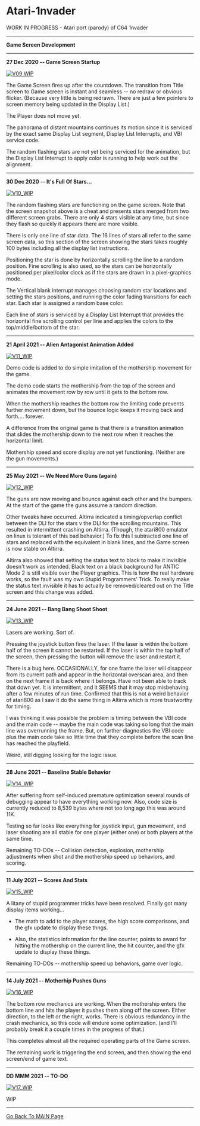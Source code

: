 # Atari-1nvader
WORK IN PROGRESS - Atari port (parody) of C64 1nvader

---

**Game Screen Development**

---

**27 Dec 2020 -- Game Screen Startup**

[![V09 WIP](https://github.com/kenjennings/Atari-1nvader/raw/master/pics/09-WIP-GameScreen.png)](https://github.com/kenjennings/Atari-1nvader/blob/master/README.md)

The Game Screen fires up after the countdown.   The transition from Title screen to Game screen is instant and seamless -- no redraw or obvious flicker.  (Because very little is being redrawn.  There are just a few pointers to screen memory being updated in the Display List.)    

The Player does not move yet.

The panorama of distant mountains continues its motion since it is serviced by the exact same Display List segment, Display List Interrupts, and VBI service code.

The random flashing stars are not yet being serviced for the animation, but the Display List Interrupt to apply color is running to help work out the alignment.

---

**30 Dec 2020 -- It's Full Of Stars...**

[![V10_WIP](https://github.com/kenjennings/Atari-1nvader/raw/master/pics/10-WIP-GameScreenPlusStars.png)](https://github.com/kenjennings/Atari-1nvader/blob/master/README.md)

The random flashing stars are functioning on the game screen.   Note that the screen snapshot above is a cheat and presents stars merged from two different screen grabs.  There are only 4 stars visible at any time, but since they flash so quickly it appears there are more visible.

There is only one line of star data. The 16 lines of stars all refer to the same screen data, so this section of the screen showing the stars takes roughly 100 bytes including all the display list instructions.   

Positioning the star is done by horizontally scrolling the line to a random position.  Fine scrolling is also used, so the stars can be horizontally positioned per pixel/color clock as if the stars are drawn in a pixel-graphics mode.  

The Vertical blank interrupt manages choosing random star locations and setting the stars positions, and running the color fading transitions for each star.  Each star is assigned a random base color.

Each line of stars is serviced by a Display List Interrupt that provides the horizontal fine scrolling control per line and applies the colors to the top/middle/bottom of the star.

---

**21 April 2021 -- Alien Antagonist Animation Added**

[![V11_WIP](https://github.com/kenjennings/Atari-1nvader/raw/master/pics/11-WIP-GameWithMothership.png)](https://github.com/kenjennings/Atari-1nvader/blob/master/README.md)

Demo code is added to do simple imitation of the mothership movement for the game.

The demo code starts the mothership from the top of the screen and animates the movement row by row until it gets to the bottom row.

When the mothership reaches the bottom row the limiting code prevents further movement down, but the bounce logic keeps it moving back and forth.... forever.

A difference from the original game is that there is a transition animation that slides the mothership down to the next row when it reaches the horizontal limit.
 
Mothership speed and score display are not yet functioning.  (Neither are the gun movements.)

---

**25 May 2021 -- We Need More Guns (again)**

[![V12_WIP](https://github.com/kenjennings/Atari-1nvader/raw/master/pics/12-WIP-GameWithMovingGuns.png)](https://github.com/kenjennings/Atari-1nvader/blob/master/README.md)

The guns are now moving and bounce against each other and the bumpers.  At the start of the game the guns assume a random direction.

Other tweaks have occurred.   Altirra indicated a timing/opverlap conflict between the DLI for the stars v the DLI for the scrolling mountains.  This resulted in intermittent crashing on Altirra.  (Though, the atari800 emulator on linux is tolerant of this bad behavior.)  To fix this I subtracted one line of stars and replaced with the equivalent in blank lines, and the Game screen is now stable on Altirra.

Altirra also showed that setting the status text to black to make it invisible doesn't work as intended.   Black text on a black background for ANTIC Mode 2 is still visible over the Player graphics.  This is how the real hardware works, so the fault was my own Stupid Programmers' Trick.  To really make the status text invisible it has to actually be removed/cleared out on the Title screen and this change was added. 

---

**24 June 2021 -- Bang Bang Shoot Shoot**

[![V13_WIP](https://github.com/kenjennings/Atari-1nvader/raw/master/pics/13-WIP-GameGunAndLaser.png)](https://github.com/kenjennings/Atari-1nvader/blob/master/README.md)

Lasers are working.   Sort of.

Pressing the joystick button fires the laser.  If the laser is within the bottom half of the screen it cannot be restarted.   If the laser is within the top half of the screen, then pressing the button will remove the laser and restart it.  

There is a bug here.   OCCASIONALLY, for one frame the laser will disappear from its current path  and  appear in the horizontal overscan area, and then on the next frame it is back where it belongs.   Have not been able to track that down yet.   It is intermittent, and it SEEMS that it may stop misbehaving  after a few minutes  of run time.   Confirmed that this is not a weird behavior of atari800 as I saw it do the same thing in Altirra which is more trustworthy for timing.

I was thinking it was possible the problem is timing between the VBI code and the main code -- maybe the main code was taking so long that the main line was overrunning the frame.  But, on further diagnostics the VBI code plus the main code take so little time that they complete before the scan line has reached the playfield.

Weird, still digging looking for the logic issue.

---

**28 June 2021 -- Baseline Stable Behavior**

[![V14_WIP](https://github.com/kenjennings/Atari-1nvader/raw/master/pics/14-WIP-GameGunAndLaserBaseline.png)](https://github.com/kenjennings/Atari-1nvader/blob/master/README.md)

After suffering from self-induced premature optimization several rounds of debugging appear to have everything working now.  Also, code size is currently reduced to 8,539 bytes where not too long ago this was around 11K.

Testing so far looks like everything for joystick input, gun movement, and laser shooting are all stable for one player (either one) or both players at the same time.

Remaining TO-DOs -- Collision detection, explosion, mothership adjustments when shot and the mothership speed up behaviors, and scoring.

---

**11 July 2021 -- Scores And Stats**

[![V15_WIP](https://github.com/kenjennings/Atari-1nvader/raw/master/pics/15-WIP-GameScoresAndStats.png)](https://github.com/kenjennings/Atari-1nvader/blob/master/README.md)

A litany of stupid programmer tricks have been resolved.  Finally got many display items working... 

- The math to add to the player scores, the high score comparisons, and the gfx update to display these thngs. 

- Also, the statistics information for the line counter, points to award for hitting the mothership on the current line, the hit counter, and the gfx update to display these things.

Remaining TO-DOs -- mothership speed up behaviors, game over logic.

---

**14 July 2021 -- Motherhip Pushes Guns**

[![V16_WIP](https://github.com/kenjennings/Atari-1nvader/raw/master/pics/16-WIP-GameMothershipPushesGuns.png)](https://github.com/kenjennings/Atari-1nvader/blob/master/README.md)

The bottom row mechanics are working.  When the mothership enters the bottom line and hits the player it pushes them along off the screen.   Either direction, to the left or the right, works.   There is obvious redundancy in the crash mechanics, so this code will endure some optimization.  (and I'll probably break it a couple times in the progress of that.)

This completes almost all the required operating parts of the Game screen.

The remaining work is triggering the end screen, and then showing the end screen/end of game text.

--- 

**DD MMM 2021 -- TO-DO**

[![V17_WIP](https://github.com/kenjennings/Atari-1nvader/raw/master/pics/17-WIP-TO-DO.png)](https://github.com/kenjennings/Atari-1nvader/blob/master/README.md)

WIP

---

[ Go Back To MAIN Page ](https://github.com/kenjennings/Atari-1nvader/blob/master/README.md)

